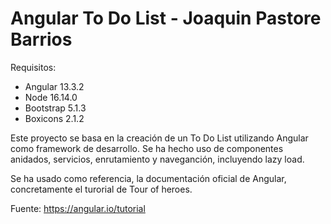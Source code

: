 # Angular To Do List - Joaquin Pastore Barrios

Requisitos:
- Angular 13.3.2
- Node 16.14.0
- Bootstrap 5.1.3
- Boxicons 2.1.2

Este proyecto se basa en la creación de un To Do List utilizando Angular como framework de desarrollo.
Se ha hecho uso de componentes anidados, servicios, enrutamiento y naveganción, incluyendo lazy load.

Se ha usado como referencia, la documentación oficial de Angular, concretamente el turorial de Tour of heroes.

Fuente: https://angular.io/tutorial
